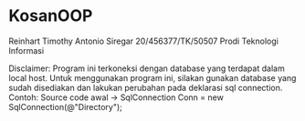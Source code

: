 # KosanOOP
Reinhart Timothy Antonio Siregar
20/456377/TK/50507
Prodi Teknologi Informasi

Disclaimer: Program ini terkoneksi dengan database yang terdapat dalam local host. Untuk menggunakan program ini, silakan gunakan database yang sudah disediakan 
dan lakukan perubahan pada deklarasi sql connection.
Contoh:
Source code awal -> SqlConnection Conn = new SqlConnection(@"Directory");
